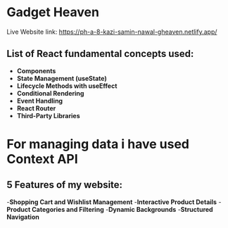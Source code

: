 # Gadget  Heaven

Live Website link: https://ph-a-8-kazi-samin-nawal-gheaven.netlify.app/

## List of React fundamental concepts used:

-  **Components**
- **State Management (useState)**
- **Lifecycle Methods with useEffect**
- **Conditional Rendering**
- **Event Handling**
- **React Router**
- **Third-Party Libraries**

# For managing data i have used Context API

## 5 Features of my website:

-**Shopping Cart and Wishlist Management**
-**Interactive Product Details**
-**Product Categories and Filtering**
-**Dynamic Backgrounds**
-**Structured Navigation**



